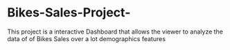 # Bikes-Sales-Project-
This project is a interactive Dashboard that allows the viewer to analyze the data of of Bikes Sales over a lot demographics features
